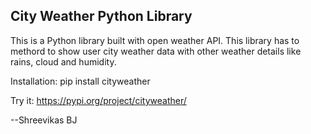 ## City Weather Python Library

This is a Python library built with open weather API. This library has to methord to show user city weather data with other weather details like rains, cloud and humidity.

Installation:  pip install cityweather



Try it:  https://pypi.org/project/cityweather/


--Shreevikas BJ

